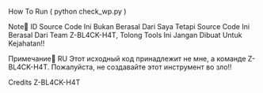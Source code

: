How To Run ( python check_wp.py )

Note🤔 ID
Source Code Ini Bukan Berasal Dari Saya Tetapi Source Code Ini Berasal Dari Team Z-BL4CK-H4T, Tolong Tools Ini Jangan Dibuat Untuk Kejahatan!!

Примечание🤔 RU
Этот исходный код принадлежит не мне, а команде Z-BL4CK-H4T. Пожалуйста, не создавайте этот инструмент во зло!!

Credits
Z-BL4CK-H4T 
